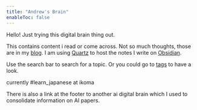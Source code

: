 ```yaml
---
title: "Andrew's Brain"
enableToc: false
---
```


Hello! Just trying this digital brain thing out.

This contains content i read or come across. Not so much thoughts, those are in my [blog](https://www.dhecloud.xyz).
I am using [Quartz](https://quartz.jzhao.xyz/) to host the notes I write on [Obsidian](https://obsidian.md/).

Use the search bar to search for a topic. Or you could go to [tags](/tags) to have a look.

currently #learn_japanese at ikoma

There is also a link at the footer to another ai digital brain which I used to consolidate information on AI papers.